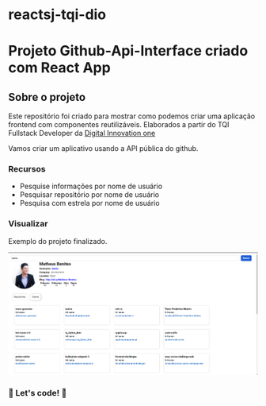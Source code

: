 # reactsj-tqi-dio
# Projeto Github-Api-Interface criado com React App


## Sobre o projeto

Este repositório foi criado para mostrar como podemos criar uma aplicação frontend com componentes reutilizáveis. Elaborados a partir do TQI Fullstack Developer da [Digital Innovation one](https://web.dio.me/)

Vamos criar um aplicativo usando a API pública do github.

### Recursos

- Pesquise informações por nome de usuário
- Pesquisar repositório por nome de usuário
- Pesquisa com estrela por nome de usuário

### Visualizar

Exemplo do projeto finalizado.

![plot](./image/snapshot-1.png)


### 🚀 Let's code! 🚀
